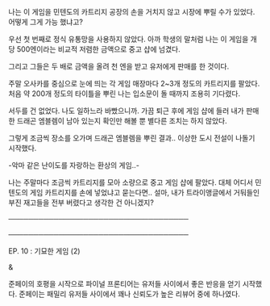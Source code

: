 나는 이 게임을 민텐도의 카트리지 공장의 손을 거치지 않고 시장에 뿌릴 수가 있었다. 어떻게 그게 가능 했냐고?

우선 첫 번째로 정식 유통망을 사용하지 않았다. 아까 학생의 말처럼 나는 이 게임을 개당 500엔이라는 비교적 저렴한 금액으로 중고 샵에 넘겼다.

그리고 그들은 두 배로 금액을 올려 천 엔을 받고 유저에게 판매를 한 것이다. 

주말 오사카를 중심으로 눈에 띄는 각 게임 매장마다 2~3개 정도의 카트리지를 팔았다. 처음 약 200개 정도의 타이틀을 뿌린 나는 입소문이 돌 때까지 조용히 기다렸다.

서두를 건 없었다. 나도 일하느라 바빴으니까. 가끔 퇴근 후에 게임 샵에 들러 내가 판매한 드래곤 엠블렘이 남아 있는지 확인만 해볼 뿐 별다른 조치는 하지 않았다.

그렇게 조금씩 장소를 오가며 드래곤 엠블렘을 뿌린 결과.. 이상한 도시 전설이 나돌기 시작했다.

-악마 같은 난이도를 자랑하는 환상의 게임..-

나는 주말마다 조금씩 카트리지를 모아 소량으로 중고 게임 샵에 팔았다. 대체 어디서 민텐도의 게임 카트리지를 손에 넣었냐고 묻는다면.. 설마, 내가 트라이앵글에서 거둬들인 부진 재고들을 전부 버렸다고 생각한 건 아니겠지?

────────────────────────────────────

────────────────────────────────────

EP. 10 : 기묘한 게임 (2)

&

준페이의 호평을 시작으로 파이널 프론티어는 유저들 사이에서 좋은 반응을 얻기 시작했다. 준페이는 패밀리 유저들 사이에서 꽤나 신뢰도가 높은 리뷰어 중에 하나였다.